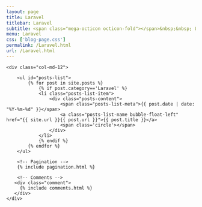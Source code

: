 ```yaml
---
layout: page
title: Laravel
titlebar: Laravel
subtitle: <span class="mega-octicon octicon-fold"></span>&nbsp;&nbsp; Laravel系列文章
menu: Laravel
css: ['blog-page.css']
permalink: /Laravel.html
url: /Laravel.html
---
```


<div class="row">

    <div class="col-md-12">

        <ul id="posts-list">
            {% for post in site.posts %}
                {% if post.category=='Laravel' %}
                <li class="posts-list-item">
                    <div class="posts-content">
                        <span class="posts-list-meta">{{ post.date | date: "%Y-%m-%d" }}</span>
                        <a class="posts-list-name bubble-float-left" href="{{ site.url }}{{ post.url }}">{{ post.title }}</a>
                        <span class='circle'></span>
                    </div>
                </li>
                {% endif %}
            {% endfor %}
        </ul> 

        <!-- Pagination -->
        {% include pagination.html %}

        <!-- Comments -->
       <div class="comment">
         {% include comments.html %}
       </div>
    </div>

</div>
<script>
    $(document).ready(function(){

        // Enable bootstrap tooltip
        $("body").tooltip({ selector: '[data-toggle=tooltip]' });

    });
</script>